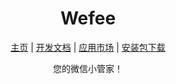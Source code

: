 <h1 align="center">Wefee</h1>
<p align="center">
<a href="https://wefee.cc/">主页</a> |
<a href="https://wefee.io/">开发文档</a> |
<a href="#">应用市场</a> | 
<a href="https://wefee.cc/install-package.html">安装包下载</a>
</p>
<p align="center">您的微信小管家！</p>
